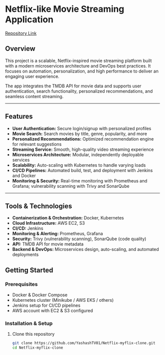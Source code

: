 # Netflix-like Movie Streaming Application

[Repository Link](https://github.com/YashashTV01/Netflix-myflix-clone)

## Overview
This project is a scalable, Netflix-inspired movie streaming platform built with a modern microservices architecture and DevOps best practices. It focuses on automation, personalization, and high performance to deliver an engaging user experience.

The app integrates the TMDB API for movie data and supports user authentication, search functionality, personalized recommendations, and seamless content streaming.

---

## Features
- **User Authentication:** Secure login/signup with personalized profiles  
- **Movie Search:** Search movies by title, genre, popularity, and more  
- **Personalized Recommendations:** Optimized recommendation engine for relevant suggestions  
- **Streaming Service:** Smooth, high-quality video streaming experience  
- **Microservices Architecture:** Modular, independently deployable services  
- **Scalability:** Auto-scaling with Kubernetes to handle varying loads  
- **CI/CD Pipelines:** Automated build, test, and deployment with Jenkins and Docker  
- **Monitoring & Security:** Real-time monitoring with Prometheus and Grafana; vulnerability scanning with Trivy and SonarQube

---

## Tools & Technologies

- **Containerization & Orchestration:** Docker, Kubernetes  
- **Cloud Infrastructure:** AWS EC2, S3  
- **CI/CD:** Jenkins  
- **Monitoring & Alerting:** Prometheus, Grafana  
- **Security:** Trivy (vulnerability scanning), SonarQube (code quality)  
- **API:** TMDB API for movie metadata  
- **Backend & DevOps:** Microservices design, auto-scaling, and automated deployments



## Getting Started

### Prerequisites
- Docker & Docker Compose  
- Kubernetes cluster (Minikube / AWS EKS / others)  
- Jenkins setup for CI/CD pipelines  
- AWS account with EC2 & S3 configured  

### Installation & Setup
1. Clone this repository  
   ```bash
   git clone https://github.com/YashashTV01/Netflix-myflix-clone.git
   cd Netflix-myflix-clone
